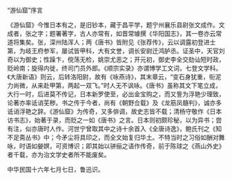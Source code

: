 “游仙窟”序言

  

《游仙窟》今惟日本有之，是旧钞本，藏于昌平学，题宁州襄乐县尉张文成作。文成者，张之字；题署著字，古人亦常有，如晋常璩撰《华阳国志》，其一卷亦云常道将集矣。张，深州陆浑人；两《唐书》皆附见《张荐传》，云以调露初登进士第，为岐王府参军，屡试皆甲科，大有文誉，调长安尉迁鸿胪丞。证圣中，天官刘奇以为御史；性躁卞，傥荡无检，姚崇尤恶之；开元初，御史李全交劾讪短时政，贬岭南；旋得内徙，终司门员外郎。《顺宗实录》亦谓博学工文词，七登文学科。《大唐新语》则云，后转洛阳尉，故有《咏燕诗》，其末章云，“变石身犹重，衔泥力尚微，从来赴甲第，两起一双飞。”时人无不讽咏。《唐书》虽称其文下笔立成，大行一时，后进莫不传记，日本新罗使至，必出金宝购之，而又訾为浮艳少理致，论著亦率诋诮芜秽。书之传于今者，尚有《朝野佥载》及《龙筋凤髓判》，诚亦多诋诮浮艳之辞。《游仙窟》为传奇，又多俳调，故史志皆不载；清杨守敬作《日本访书志》，始著于录，而贬之一如《唐书》之言。日本则初颇珍秘，以为异书；尝有注，似亦唐时人作。河世宁曾取其中之诗十余首入《全唐诗逸》，鲍氏刊之《知不足斋丛书》中；今矛尘将具印之，而全文始复归华土。不特当时之习俗如酬对舞咏，时语如嫈嫇，可资博识；即其始以骈俪之语作传奇，前于陈球之《燕山外史》者千载，亦为治文学史者所不能废矣。

中华民国十六年七月七日，鲁迅识。